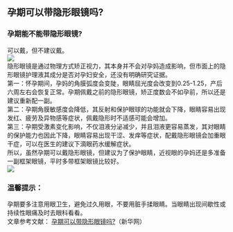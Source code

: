 ## 孕期可以带隐形眼镜吗?  
### 孕期能不能带隐形眼镜?  
可以戴，但不建议戴。  
![](http://cdncms.v-keep.cn/wp-content/uploads/2019/10/timg-53.jpg)  
隐形眼镜是通过物理方式矫正视力，其本身并不会对孕妈造成影响，但市面上的隐形眼镜护理液其成分是否对孕妇安全，还没有明确研究证据。  
第一：怀孕期间，孕妈的角膜弧度会变陡，眼睛屈光度会改变到0.25-1.25，产后六周左右会恢复正常。孕期佩戴之前的隐形眼镜，矫正度数会不如孕前，所以还是建议重新配一副。  
第二：孕期角膜敏感度会降低，其反射和保护眼球的功能就会下降，眼睛容易出现发红、疲劳及异物感等症状，佩戴隐形时不适感可能会增加。  
第三：孕期受激素变化影响，不仅泪液分泌减少，并且泪液更容易蒸发，其对眼睛的保护能力也因此下降，眼睛容易出现干涩、发痒等症状，配戴隐形眼镜会加重眼干症，可以在医生的建议下滴眼药水缓解症状。  
所以，虽然孕期可以戴隐形眼镜，但建议为了保护眼睛，近视眼的孕妈还是多准备一副框架眼镜，平时多带框架眼镜比较好。  
![](http://cdncms.v-keep.cn/wp-content/uploads/2019/10/u19103620882222984399fm26gp0.jpg)  
### 温馨提示：  
孕期要多注意用眼卫生，避免过久用眼，不要用脏手揉眼睛。当眼睛出现间歇性或持续性眼痛及时去眼科看看。  
文章参考文献： <a href="http://www.cq.xinhuanet.com/2019-09/05/c_1124964059.htm">孕期可以带隐形眼镜吗?</a>（新华网）  
